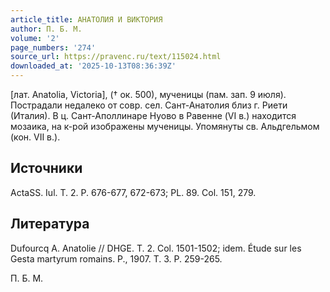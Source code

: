 ```yaml
---
article_title: АНАТОЛИЯ И ВИКТОРИЯ
author: П. Б. М.
volume: '2'
page_numbers: '274'
source_url: https://pravenc.ru/text/115024.html
downloaded_at: '2025-10-13T08:36:39Z'
---
```


[лат. Anatolia, Victoria], († ок. 500), мученицы (пам. зап. 9 июля). Пострадали недалеко от совр. сел. Сант-Анатолия близ г. Риети (Италия). В ц. Сант-Аполлинаре Нуово в Равенне (VI в.) находится мозаика, на к-рой изображены мученицы. Упомянуты св. Альдгельмом (кон. VII в.).

## Источники

ActaSS. Iul. T. 2. P. 676-677, 672-673; PL. 89. Col. 151, 279.

## Литература

Dufourcq A. Anatolie // DHGE. T. 2. Col. 1501-1502; idem. Étude sur les Gesta martyrum romains. P., 1907. T. 3. P. 259-265.

П. Б. М.
